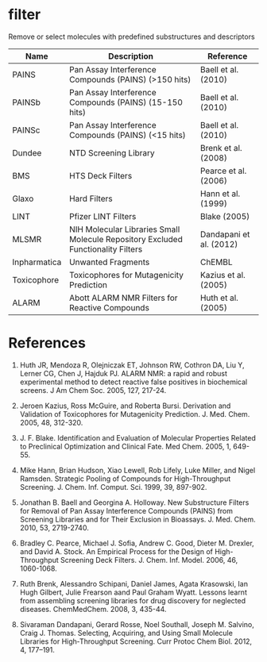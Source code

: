 # filter
Remove or select molecules with predefined substructures and descriptors


Name | Description | Reference 
---- | ----------- | ---------
PAINS | Pan Assay Interference Compounds (PAINS) (>150 hits)    | Baell et al. (2010)
PAINSb | Pan Assay Interference Compounds (PAINS) (15-150 hits) | Baell et al. (2010) 
PAINSc | Pan Assay Interference Compounds (PAINS) (<15 hits)    | Baell et al. (2010)
Dundee | NTD Screening Library | Brenk et al. (2008)
BMS    | HTS Deck Filters      | Pearce et al. (2006)
Glaxo  | Hard Filters          | Hann et al. (1999)
LINT   | Pfizer LINT Filters | Blake (2005)
MLSMR  | NIH Molecular Libraries Small Molecule Repository Excluded Functionality Filters | Dandapani et al. (2012)
Inpharmatica  | Unwanted Fragments | ChEMBL
Toxicophore  | Toxicophores for Mutagenicity Prediction | Kazius et al. (2005)
ALARM | Abott ALARM NMR Filters for Reactive Compounds | Huth et al. (2005)

# References

1. Huth JR, Mendoza R, Olejniczak ET, Johnson RW, Cothron DA, Liu Y, Lerner CG, Chen J, Hajduk PJ. ALARM NMR: a rapid and robust experimental method to detect reactive false positives in biochemical screens. J Am Chem Soc. 2005, 127, 217-24.

1. Jeroen Kazius, Ross McGuire, and Roberta Bursi. Derivation and Validation of Toxicophores for Mutagenicity Prediction. J. Med. Chem. 2005, 48, 312-320.

1. J. F. Blake. Identification and Evaluation of Molecular Properties Related to Preclinical Optimization and Clinical Fate. Med Chem. 2005, 1, 649-55.

1. Mike Hann, Brian Hudson, Xiao Lewell, Rob Lifely, Luke Miller, and Nigel Ramsden. Strategic Pooling of Compounds for High-Throughput Screening. J. Chem. Inf. Comput. Sci. 1999, 39, 897-902.

1. Jonathan B. Baell and Georgina A. Holloway. New Substructure Filters for Removal of Pan Assay Interference Compounds (PAINS) from Screening Libraries and for Their Exclusion in Bioassays. J. Med. Chem. 2010, 53, 2719-2740.

1. Bradley C. Pearce, Michael J. Sofia, Andrew C. Good, Dieter M. Drexler, and David A. Stock. An Empirical Process for the Design of High-Throughput Screening Deck Filters. J. Chem. Inf. Model. 2006, 46, 1060-1068.

1. Ruth Brenk, Alessandro Schipani, Daniel James, Agata Krasowski, Ian Hugh Gilbert, Julie Frearson aand Paul Graham Wyatt. Lessons learnt from assembling screening libraries for drug discovery for neglected diseases. ChemMedChem. 2008, 3, 435-44.

1. Sivaraman Dandapani, Gerard Rosse, Noel Southall, Joseph M. Salvino, Craig J. Thomas. Selecting, Acquiring, and Using Small Molecule Libraries for High‐Throughput Screening. Curr Protoc Chem Biol. 2012, 4, 177–191.
